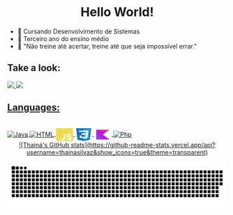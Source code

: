 <div align="center">
<h1>Hello World!</h1>
</div>

- 💭 Cursando Desenvolvimento de Sistemas
- 💭 Terceiro ano do ensino médio
- 💭 "Não treine até acertar, treine até que seja impossível errar."

## Take a look:
<div>
  <a href="https://github.com/thainasilvaz">
  <img height="180em" src="https://github-readme-stats.vercel.app/api?username=nicolas-oliiveira&show_icons=true&theme=cobalt&include_all_commits=true&count_private=true"/>
  <img height="180em" src="https://github-readme-stats.vercel.app/api/top-langs/?username=nicolas-oliiveira&layout=compact&langs_count=16&theme=cobalt"/>
</div>
  
  
  ## Languages:
<div style="display: inline_block"><br>
  <img align="center" alt="Java" height="30" width="40" img src="https://cdn.jsdelivr.net/gh/devicons/devicon/icons/java/java-original.svg" />
  <img align="center" alt="HTML" height="30" width="40" <img src="https://cdn.jsdelivr.net/gh/devicons/devicon/icons/html5/html5-original-wordmark.svg" />  
  <img align="center" alt="Js" height="30" width="40" src="https://raw.githubusercontent.com/devicons/devicon/master/icons/javascript/javascript-plain.svg">
  <img align="center" alt="CSS" height="30" width="40" src="https://raw.githubusercontent.com/devicons/devicon/master/icons/css3/css3-original.svg">
  <img align="center" alt="Kotlin" height="30" width="40" src="https://raw.githubusercontent.com/devicons/devicon/master/icons/kotlin/kotlin-original.svg">
  <img align="center" alt="Php" height="30" width="40" <img src="https://cdn.jsdelivr.net/gh/devicons/devicon/icons/kotlin/kotlin-original-wordmark.svg" />
</div>
  

<div align="center">
![Thainá's GitHub stats](https://github-readme-stats.vercel.app/api?username=thainasilvaz&show_icons=true&theme=transparent)
</div>

![Snake animation](https://github.com/ThainaSilva4/ThainaSilva4/blob/output/github-contribution-grid-snake.svg)

